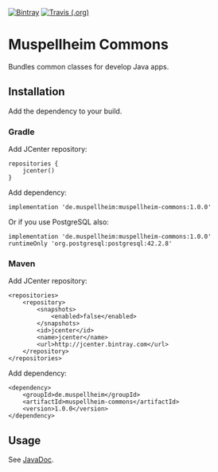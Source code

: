 [![Bintray](https://img.shields.io/bintray/v/falkoschumann/maven/muspellheim-commons)](https://bintray.com/falkoschumann/maven/muspellheim-commons)
[![Travis (.org)](https://img.shields.io/travis/falkoschumann/java-muspellheim-commons)](https://travis-ci.org/falkoschumann/java-muspellheim-commons)

# Muspellheim Commons

Bundles common classes for develop Java apps.

## Installation

Add the dependency to your build.

### Gradle

Add JCenter repository:

    repositories {
        jcenter()
    }

Add dependency:

    implementation 'de.muspellheim:muspellheim-commons:1.0.0'

Or if you use PostgreSQL also:

    implementation 'de.muspellheim:muspellheim-commons:1.0.0'
    runtimeOnly 'org.postgresql:postgresql:42.2.8'

### Maven

Add JCenter repository:

    <repositories>
        <repository>
            <snapshots>
                <enabled>false</enabled>
            </snapshots>
            <id>jcenter</id>
            <name>jcenter</name>
            <url>http://jcenter.bintray.com</url>
        </repository>
    </repositories>

Add dependency:

    <dependency>
        <groupId>de.muspellheim</groupId>
        <artifactId>muspellheim-commons</artifactId>
        <version>1.0.0</version>
    </dependency>

## Usage

See [JavaDoc](https://falkoschumann.github.io/java-muspellheim-commons/).
